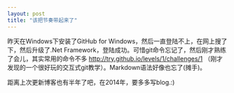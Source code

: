 ```yaml
---
layout: post
title: "该把节奏带起来了"
---
```


昨天在Windows下安装了GitHub for Windows，然后一直登陆不上，在网上搜了下，然后升级了.Net Framework，登陆成功。可惜git命令忘记了，然后刚才熟练了会儿，其实常用的命令不多 http://try.github.io/levels/1/challenges/1 （刚才发现的一个很好玩的交互式git教学）。Markdown语法好像也忘了(摊手)。 






距离上次更新博客也有半年了吧，在2014年，要多多写blog.:)





